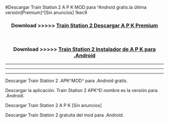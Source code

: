 #Descargar Train Station 2  A P K MOD para ^Android gratis.la última versión[Premium]^[Sin anuncios] 1kec9



<div align="center">
<h3>Download >>>>> <a href="https://es-web.web.app/?es= Train Station 2 ">Train Station 2  Descargar A P K Premium</a></h3><br>

<h3>Download >>>>> <a href="https://es-web.web.app/?es= Train Station 2 ">Train Station 2  Instalador de A P K para .Android</a></h3>
</div>


----------------------------------------------------------

----------------------------------------------------------

----------------------------------------------------------

Descargar Train Station 2  .APK^MOD^ para .Android gratis.

Descargar la aplicación. Train Station 2  APK^El nombre es la versión para .Android.

Descargar Train Station 2  A P K [Sin anuncios]

Descargar Train Station 2  gratuita del mod para .Android.